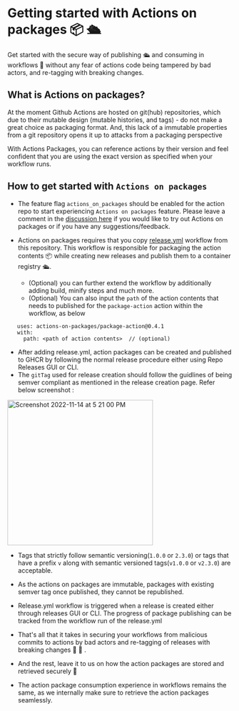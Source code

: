 # Getting started with Actions on packages 📦 🛳️ 

Get started with the secure way of publishing 🛳️ and consuming in workflows 📑 without any fear of actions code being tampered by bad actors, and re-tagging with breaking changes.

## What is Actions on packages? 
At the moment Github Actions are hosted on git(hub) repositories, which due to their mutable design (mutable histories, and tags) - do not make a great choice as packaging format. And, this lack of a immutable properties from a git repository opens it up to attacks from a packaging perspective

With Actions Packages, you can reference actions by their version and feel confident that you are using the exact version as specified when your workflow runs.

## How to get started with `Actions on packages`
- The feature flag `actions_on_packages` should be enabled for the action repo to start experiencing `Actions on packages` feature. Please leave a comment in the [discussion here](https://github.com/github/c2c-actions-nirvana/discussions/267) if you would like to try out Actions on packages or if you have any suggestions/feedback.
- Actions on packages requires that you copy [release.yml](https://github.com/actions-on-packages/.github/blob/main/workflow-templates/release.yml) workflow from this repository. This workflow is responsible for packaging the action contents  📦 while creating new releases and publish them to a container registry 🛳️.

  - (Optional) you can further extend the workflow by additionally adding build, minify steps and much more.
  - (Optional) You can also input the `path` of the action contents that needs to published for the `package-action` action within the workflow, as below 
 
 ```
    uses: actions-on-packages/package-action@0.4.1
    with:
      path: <path of action contents>  // (optional)
  ```

- After adding release.yml, action packages can be created and published to GHCR by following the normal release procedure either using Repo Releases GUI or CLI.
- The `gitTag` used for release creation should follow the guidlines of being semver compliant as mentioned in the release creation page. Refer below screenshot :

<img width="326" alt="Screenshot 2022-11-14 at 5 21 00 PM" src="https://user-images.githubusercontent.com/45332271/201653133-cc78d8b3-c2aa-4009-b190-e569d0814b72.png">



- Tags that strictly follow semantic versioning(`1.0.0` or `2.3.0`) or tags that have a prefix `v` along with semantic versioned tags(`v1.0.0` or `v2.3.0`) are acceptable.

- As the actions on packages are immutable, packages with existing semver tag once published, they cannot be republished.

- Release.yml workflow is triggered when a release is created either through releases GUI or CLI. The progress of package publishing can be tracked from the workflow run of the release.yml

- That's all that it takes in securing your workflows from malicious commits to actions by bad actors and re-tagging of releases with breaking changes 🎉 🚀 .
- And the rest, leave it to us on how the action packages are stored and retrieved securely 🥳
- The action package consumption experience in workflows remains the same, as we internally make sure to retrieve the action packages seamlessly. 
